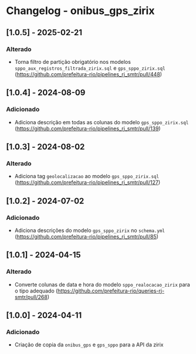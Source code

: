 # Changelog - onibus_gps_zirix

## [1.0.5] - 2025-02-21

### Alterado
- Torna filtro de partição obrigatório nos modelos `sppo_aux_registros_filtrada_zirix.sql` e `gps_sppo_zirix.sql` (https://github.com/prefeitura-rio/pipelines_rj_smtr/pull/448)

## [1.0.4] - 2024-08-09

### Adicionado
- Adiciona descrição em todas as colunas do modelo `gps_sppo_zirix.sql` (https://github.com/prefeitura-rio/pipelines_rj_smtr/pull/139)

## [1.0.3] - 2024-08-02

### Alterado
- Adiciona tag `geolocalizacao` ao modelo `gps_sppo_zirix.sql` (https://github.com/prefeitura-rio/pipelines_rj_smtr/pull/127)

## [1.0.2] - 2024-07-02

### Adicionado
- Adiciona descrições do modelo `gps_sppo_zirix` no `schema.yml` (https://github.com/prefeitura-rio/pipelines_rj_smtr/pull/85)

## [1.0.1] - 2024-04-15

### Alterado

- Converte colunas de data e hora do modelo `sppo_realocacao_zirix` para o tipo adequado (https://github.com/prefeitura-rio/queries-rj-smtr/pull/268)

## [1.0.0] - 2024-04-11

### Adicionado

- Criação de copia da `onibus_gps` e `gps_sppo` para a API da zirix